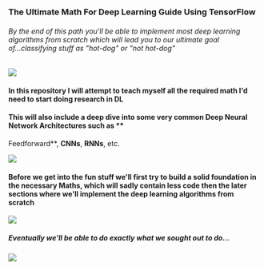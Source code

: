 ### The Ultimate Math For Deep Learning Guide Using TensorFlow

###### By the end of this path you'll be able to implement most deep learning algorithms from scratch which will lead you to our ultimate goal of...classifying stuff as "hot-dog" or "not hot-dog"

![](https://media.giphy.com/media/26FmQcjUrHfNjKQGA/giphy.gif)

#### In this repository I will attempt to teach myself all the required math I'd need to start doing research in DL

#### This will also include a deep dive into some very common Deep Neural Network Architectures such as **

Feedforward**, **CNNs**, **RNNs**, etc.

![](https://media.giphy.com/media/3o7qDXzmWyT3BgcyGc/giphy.gif)

#### Before we get into the fun stuff we'll first try to build a solid foundation in the necessary Maths, which will sadly contain less code then the later sections where we'll implement the deep learning algorithms from scratch

![](https://media.giphy.com/media/l3978mq7x6nmcMr1m/giphy.gif)

##### Eventually we'll be able to do exactly what we sought out to do...

![](https://media.giphy.com/media/3ohzdXIKl0BjNK2g3m/giphy.gif)
